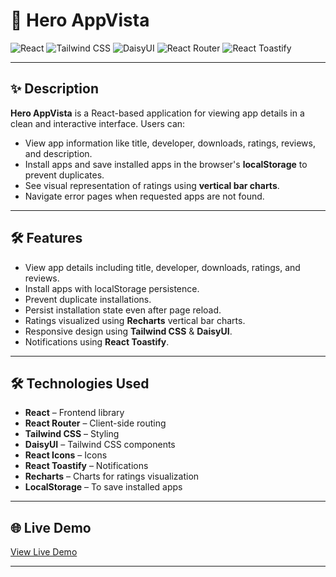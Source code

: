 # 🚀 Hero AppVista

![React](https://img.shields.io/badge/React-17.0.2-blue?logo=react&logoColor=white)
![Tailwind CSS](https://img.shields.io/badge/TailwindCSS-3.3.2-blue?logo=tailwindcss&logoColor=white)
![DaisyUI](https://img.shields.io/badge/DaisyUI-2.1.0-pink?logo=tailwindcss&logoColor=white)
![React Router](https://img.shields.io/badge/React_Router-6.15.0-red?logo=reactrouter&logoColor=white)
![React Toastify](https://img.shields.io/badge/Toastify-9.2.0-yellow?logo=react&logoColor=white)

---

## ✨ Description
**Hero AppVista** is a React-based application for viewing app details in a clean and interactive interface. Users can:  

- View app information like title, developer, downloads, ratings, reviews, and description.  
- Install apps and save installed apps in the browser's **localStorage** to prevent duplicates.  
- See visual representation of ratings using **vertical bar charts**.  
- Navigate error pages when requested apps are not found.  

---

## 🛠 Features
- View app details including title, developer, downloads, ratings, and reviews.  
- Install apps with localStorage persistence.  
- Prevent duplicate installations.  
- Persist installation state even after page reload.  
- Ratings visualized using **Recharts** vertical bar charts.  
- Responsive design using **Tailwind CSS** & **DaisyUI**.  
- Notifications using **React Toastify**.  

---

## 🛠 Technologies Used
- **React** – Frontend library  
- **React Router** – Client-side routing  
- **Tailwind CSS** – Styling  
- **DaisyUI** – Tailwind CSS components  
- **React Icons** – Icons  
- **React Toastify** – Notifications  
- **Recharts** – Charts for ratings visualization  
- **LocalStorage** – To save installed apps  

---

## 🌐 Live Demo
[View Live Demo](https://your-live-demo-link.com)  

---